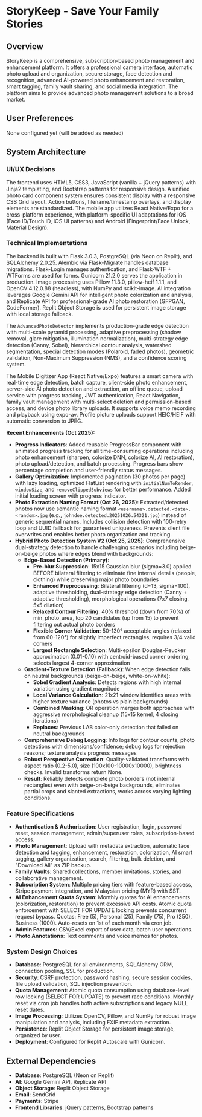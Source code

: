 # StoryKeep - Save Your Family Stories

## Overview
StoryKeep is a comprehensive, subscription-based photo management and enhancement platform. It offers a professional camera interface, automatic photo upload and organization, secure storage, face detection and recognition, advanced AI-powered photo enhancement and restoration, smart tagging, family vault sharing, and social media integration. The platform aims to provide advanced photo management solutions to a broad market.

## User Preferences
None configured yet (will be added as needed)

## System Architecture

### UI/UX Decisions
The frontend uses HTML5, CSS3, JavaScript (vanilla + jQuery patterns) with Jinja2 templating, and Bootstrap patterns for responsive design. A unified photo card component system ensures consistent display with a responsive CSS Grid layout. Action buttons, filename/timestamp overlays, and display elements are standardized. The mobile app utilizes React Native/Expo for a cross-platform experience, with platform-specific UI adaptations for iOS (Face ID/Touch ID, iOS UI patterns) and Android (Fingerprint/Face Unlock, Material Design).

### Technical Implementations
The backend is built with Flask 3.0.3, PostgreSQL (via Neon on Replit), and SQLAlchemy 2.0.25. Alembic via Flask-Migrate handles database migrations. Flask-Login manages authentication, and Flask-WTF + WTForms are used for forms. Gunicorn 21.2.0 serves the application in production. Image processing uses Pillow 11.3.0, pillow-heif 1.1.1, and OpenCV 4.12.0.88 (headless), with NumPy and scikit-image. AI integration leverages Google Gemini API for intelligent photo colorization and analysis, and Replicate API for professional-grade AI photo restoration (GFPGAN, CodeFormer). Replit Object Storage is used for persistent image storage with local storage fallback.

The `AdvancedPhotoDetector` implements production-grade edge detection with multi-scale pyramid processing, adaptive preprocessing (shadow removal, glare mitigation, illumination normalization), multi-strategy edge detection (Canny, Sobel), hierarchical contour analysis, watershed segmentation, special detection modes (Polaroid, faded photos), geometric validation, Non-Maximum Suppression (NMS), and a confidence scoring system.

The Mobile Digitizer App (React Native/Expo) features a smart camera with real-time edge detection, batch capture, client-side photo enhancement, server-side AI photo detection and extraction, an offline queue, upload service with progress tracking, JWT authentication, React Navigation, family vault management with multi-select deletion and permission-based access, and device photo library uploads. It supports voice memo recording and playback using expo-av. Profile picture uploads support HEIC/HEIF with automatic conversion to JPEG.

**Recent Enhancements (Oct 2025):**
- **Progress Indicators**: Added reusable ProgressBar component with animated progress tracking for all time-consuming operations including photo enhancement (sharpen, colorize DNN, colorize AI, AI restoration), photo upload/detection, and batch processing. Progress bars show percentage completion and user-friendly status messages.
- **Gallery Optimization**: Implemented pagination (30 photos per page) with lazy loading, optimized FlatList rendering with `initialNumToRender`, `windowSize`, and `removeClippedSubviews` for better performance. Added initial loading screen with progress indicator.
- **Photo Extraction Naming Format (Oct 26, 2025)**: Extracted/detected photos now use semantic naming format `<username>.detected.<date>.<random>.jpg` (e.g., `johndoe.detected.20251026.54321.jpg`) instead of generic sequential names. Includes collision detection with 100-retry loop and UUID fallback for guaranteed uniqueness. Prevents silent file overwrites and enables better photo organization and tracking.
- **Hybrid Photo Detection System V2 (Oct 25, 2025)**: Comprehensive dual-strategy detection to handle challenging scenarios including beige-on-beige photos where edges blend with backgrounds:
  - **Edge-Based Detection (Primary)**: 
    - **Pre-blur Suppression**: 15x15 Gaussian blur (sigma=3.0) applied BEFORE bilateral filtering to eliminate fine internal details (people, clothing) while preserving major photo boundaries
    - **Enhanced Preprocessing**: Bilateral filtering (d=13, sigma=100), adaptive thresholding, dual-strategy edge detection (Canny + adaptive thresholding), morphological operations (7x7 closing, 5x5 dilation)
    - **Relaxed Contour Filtering**: 40% threshold (down from 70%) of min_photo_area, top 20 candidates (up from 15) to prevent filtering out actual photo borders
    - **Flexible Corner Validation**: 50-130° acceptable angles (relaxed from 60-120°) for slightly imperfect rectangles, requires 3/4 valid corners
    - **Largest Rectangle Selection**: Multi-epsilon Douglas-Peucker approximation (0.01-0.10) with centroid-based corner ordering, selects largest 4-corner approximation
  - **Gradient+Texture Detection (Fallback)**: When edge detection fails on neutral backgrounds (beige-on-beige, white-on-white):
    - **Sobel Gradient Analysis**: Detects regions with high internal variation using gradient magnitude
    - **Local Variance Calculation**: 21x21 window identifies areas with higher texture variance (photos vs plain backgrounds)
    - **Combined Masking**: OR operation merges both approaches with aggressive morphological cleanup (15x15 kernel, 4 closing iterations)
    - **Replaces**: Previous LAB color-only detection that failed on neutral backgrounds
  - **Comprehensive Debug Logging**: Info logs for contour counts, photo detections with dimensions/confidence; debug logs for rejection reasons; texture analysis progress messages
  - **Robust Perspective Correction**: Quality-validated transforms with aspect ratio (0.2-5.0), size (100x100-10000x10000), brightness checks. Invalid transforms return None.
  - **Result**: Reliably detects complete photo borders (not internal rectangles) even with beige-on-beige backgrounds, eliminates partial crops and slanted extractions, works across varying lighting conditions.

### Feature Specifications
- **Authentication & Authorization**: User registration, login, password reset, session management, admin/superuser roles, subscription-based access.
- **Photo Management**: Upload with metadata extraction, automatic face detection and tagging, enhancement, restoration, colorization, AI smart tagging, gallery organization, search, filtering, bulk deletion, and "Download All" as ZIP backup.
- **Family Vaults**: Shared collections, member invitations, stories, and collaborative management.
- **Subscription System**: Multiple pricing tiers with feature-based access, Stripe payment integration, and Malaysian pricing (MYR) with SST.
- **AI Enhancement Quota System**: Monthly quotas for AI enhancements (colorization, restoration) to prevent excessive API costs. Atomic quota enforcement with SELECT FOR UPDATE locking prevents concurrent request bypass. Quotas: Free (5), Personal (25), Family (75), Pro (250), Business (1000). Auto-resets on 1st of each month via cron job.
- **Admin Features**: CSV/Excel export of user data, batch user operations.
- **Photo Annotations**: Text comments and voice memos for photos.

### System Design Choices
- **Database**: PostgreSQL for all environments, SQLAlchemy ORM, connection pooling, SSL for production.
- **Security**: CSRF protection, password hashing, secure session cookies, file upload validation, SQL injection prevention.
- **Quota Management**: Atomic quota consumption using database-level row locking (SELECT FOR UPDATE) to prevent race conditions. Monthly reset via cron job handles both active subscriptions and legacy NULL reset dates.
- **Image Processing**: Utilizes OpenCV, Pillow, and NumPy for robust image manipulation and analysis, including EXIF metadata extraction.
- **Persistence**: Replit Object Storage for persistent image storage, organized by user.
- **Deployment**: Configured for Replit Autoscale with Gunicorn.

## External Dependencies
- **Database**: PostgreSQL (Neon on Replit)
- **AI**: Google Gemini API, Replicate API
- **Object Storage**: Replit Object Storage
- **Email**: SendGrid
- **Payments**: Stripe
- **Frontend Libraries**: jQuery patterns, Bootstrap patterns